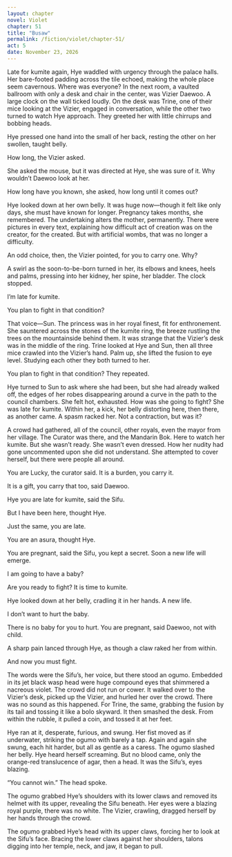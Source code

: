 ```yaml
---
layout: chapter
novel: Violet
chapter: 51
title: "Busaw"
permalink: /fiction/violet/chapter-51/
act: 5
date: November 23, 2026
---
```

Late for kumite again, Hye waddled with urgency through the palace halls. Her bare-footed padding across the tile echoed, making the whole place seem cavernous. Where was everyone? In the next room, a vaulted ballroom with only a desk and chair in the center, was Vizier Daewoo. A large clock on the wall ticked loudly. On the desk was Trine, one of their mice looking at the Vizier, engaged in conversation, while the other two turned to watch Hye approach. They greeted her with little chirrups and bobbing heads.

Hye pressed one hand into the small of her back, resting the other on her swollen, taught belly.

How long, the Vizier asked.

She asked the mouse, but it was directed at Hye, she was sure of it. Why wouldn’t Daewoo look at her.

How long have you known, she asked, how long until it comes out?

Hye looked down at her own belly. It was huge now—though it felt like only days, she must have known for longer. Pregnancy takes months, she remembered. The undertaking alters the mother, permanently. There were pictures in every text, explaining how difficult act of creation was on the creator, for the created. But with artificial wombs, that was no longer a difficulty.

An odd choice, then, the Vizier pointed, for you to carry one. Why?

A swirl as the soon-to-be-born turned in her, its elbows and knees, heels and palms, pressing into her kidney, her spine, her bladder. The clock stopped.

I’m late for kumite.

You plan to fight in that condition?

That voice—Sun. The princess was in her royal finest, fit for enthronement. She sauntered across the stones of the kumite ring, the breeze rustling the trees on the mountainside behind them. It was strange that the Vizier’s desk was in the middle of the ring. Trine looked at Hye and Sun, then all three mice crawled into the Vizier’s hand. Palm up, she lifted the fusion to eye level. Studying each other they both turned to her.

You plan to fight in that condition? They repeated.

Hye turned to Sun to ask where she had been, but she had already walked off, the edges of her robes disappearing around a curve in the path to the council chambers. She felt hot, exhausted. How was she going to fight? She was late for kumite. Within her, a kick, her belly distorting here, then there, as another came. A spasm racked her. Not a contraction, but was it?

A crowd had gathered, all of the council, other royals, even the mayor from her village. The Curator was there, and the Mandarin Bok. Here to watch her kumite. But she wasn’t ready. She wasn’t even dressed. How her nudity had gone uncommented upon she did not understand. She attempted to cover herself, but there were people all around.

You are Lucky, the curator said. It is a burden, you carry it. 

It is a gift, you carry that too, said Daewoo.

Hye you are late for kumite, said the Sifu.

But I have been here, thought Hye.

Just the same, you are late.

You are an asura, thought Hye.

You are pregnant, said the Sifu, you kept a secret. Soon a new life will emerge.

I am going to have a baby?

Are you ready to fight? It is time to kumite.

Hye looked down at her belly, cradling it in her hands. A new life. 

I don’t want to hurt the baby.

There is no baby for you to hurt. You are pregnant, said Daewoo, not with child.

A sharp pain lanced through Hye, as though a claw raked her from within.

And now you must fight. 

The words were the Sifu’s, her voice, but there stood an ogumo. Embedded in its jet black wasp head were huge compound eyes that shimmered a nacreous violet. The crowd did not run or cower. It walked over to the Vizier’s desk, picked up the Vizier, and hurled her over the crowd. There was no sound as this happened. For Trine, the same, grabbing the fusion by its tail and tossing it like a bolo skyward. It then smashed the desk. From within the rubble, it pulled a coin, and tossed it at her feet.

Hye ran at it, desperate, furious, and swung. Her fist moved as if underwater, striking the ogumo with barely a tap. Again and again she swung, each hit harder, but all as gentle as a caress. The ogumo slashed her belly. Hye heard herself screaming. But no blood came, only the orange-red translucence of agar, then a head. It was the Sifu’s, eyes blazing.

“You cannot win.” The head spoke.

The ogumo grabbed Hye’s shoulders with its lower claws and removed its helmet with its upper, revealing the Sifu beneath. Her eyes were a blazing royal purple, there was no white. The Vizier, crawling, dragged herself by her hands through the crowd. 

The ogumo grabbed Hye’s head with its upper claws, forcing her to look at the Sifu’s face. Bracing the lower claws against her shoulders, talons digging into her temple, neck, and jaw, it began to pull.